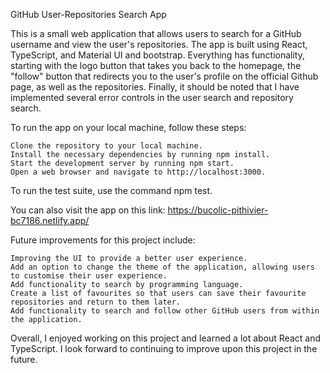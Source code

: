 GitHub User-Repositories Search App

This is a small web application that allows users to search for a GitHub username and view the user's repositories. The app is built using React, TypeScript, and Material UI and bootstrap. Everything has functionality, starting with the logo button that takes you back to the homepage, the "follow" button that redirects you to the user's profile on the official Github page, as well as the repositories. Finally, it should be noted that I have implemented several error controls in the user search and repository search.

To run the app on your local machine, follow these steps:

    Clone the repository to your local machine.
    Install the necessary dependencies by running npm install.
    Start the development server by running npm start.
    Open a web browser and navigate to http://localhost:3000.

To run the test suite, use the command npm test.

You can also visit the app on this link: https://bucolic-pithivier-bc7186.netlify.app/

Future improvements for this project include:

    Improving the UI to provide a better user experience.
    Add an option to change the theme of the application, allowing users to customise their user experience.
    Add functionality to search by programming language.
    Create a list of favourites so that users can save their favourite repositories and return to them later.
    Add functionality to search and follow other GitHub users from within the application.

Overall, I enjoyed working on this project and learned a lot about React and TypeScript. I look forward to continuing to improve upon this project in the future.
